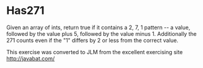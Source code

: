 
# Has271 #
Given an
array of ints, return true if it contains a 2, 7, 1 pattern -- a value,
followed by the value plus 5, followed by the value minus 1.
Additionally the 271 counts even if the "1" differs by 2 or less from
the correct value.

This exercise was converted to JLM from the excellent exercising site http://javabat.com/


